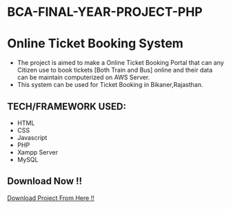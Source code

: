 # BCA-FINAL-YEAR-PROJECT-PHP


# Online Ticket Booking System
* The project is aimed to make a Online Ticket Booking Portal that can any Citizen use to book tickets [Both Train and Bus] online and their data can be maintain computerized on AWS Server.
* This system can be used for Ticket Booking in Bikaner,Rajasthan.

## TECH/FRAMEWORK USED:
* HTML
* CSS
* Javascript
* PHP
* Xampp Server
* MySQL


## Download Now !!
[Download Project From Here !! ](https://github.com/Pankajjajra/Online-Ticket-Booking-Portal-PHP)
